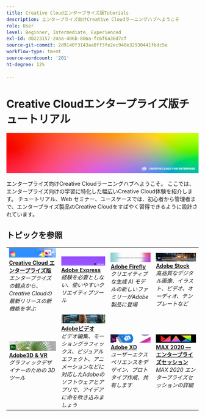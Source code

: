 ```yaml
---
title: Creative Cloudエンタープライズ版Tutorials
description: エンタープライズ向けCreative Cloudラーニングハブへようこそ
role: User
level: Beginner, Intermediate, Experienced
exl-id: d0223157-24aa-486b-806a-fc6f6a36d7cf
source-git-commit: 2d9140f3143aa8ff3fe2ec940e32930441fbdc5e
workflow-type: tm+mt
source-wordcount: '201'
ht-degree: 12%

---
```


# Creative Cloudエンタープライズ版チュートリアル

![Creative CloudHero Image](assets/hero_cce.jpg)

エンタープライズ向けCreative Cloudラーニングハブへようこそ。 ここでは、エンタープライズ向けの学習に特化した幅広いCreative Cloud体験を紹介します。 チュートリアル、Web セミナー、ユースケースでは、初心者から管理者まで、エンタープライズ製品のCreative Cloudをすばやく習得できるように設計されています。

## トピックを参照

<table style="table-layout:fixed">
<tr>
  <td>
    <a href="cce/overview-cce.md">
      <img alt="Creative Cloud エンタープライズ版" src="assets/CCEbanner.png" />
    </a>
    <div>
   <a href="cce/overview-cce.md"><strong>Creative Cloud エンタープライズ版</strong></a>
    </div>
    <em>エンタープライズの観点から、Creative Cloudの最新リリースの新機能を学ぶ</em>
    <br>
  </td>
  <td>
    <a href="express/overview-express.md">
      <img alt="Adobe Express" src="assets/Express.png" />
    </a>
    <div>
   <a href="express/overview-express.md"><strong>Adobe Express</strong></a>
    </div>
    <em>経験を必要としない、使いやすいクリエイティブツール</em>
    <br>
  </td>
  <td>
    <a href="firefly/overview-firefly.md">
      <img alt="Adobe Firefly" src="assets/firefly.png" />
    </a>
    <div>
   <a href="firefly/overview-firefly.md"><strong>Adobe Firefly</strong></a>
    </div>
    <em>クリエイティブな生成 AI モデルの新しいファミリーがAdobe製品に登場</em>
    <br>
  </td>
  <td>
    <a href="stock/overview-stock.md">
      <img alt="Adobe Stock" src="assets/Stock.jpg" />
    </a>
    <div>
   <a href="stock/overview-stock.md"><strong>Adobe Stock</strong></a>
    </div>
    <em>高品質なデジタル画像、イラスト、ビデオ、オーディオ、テンプレートなど</em>
    <br>
  </td>
</tr>
  <td>
   <a href="3di/overview-3di.md">
      <img alt="Adobe3D &amp; VR" src="assets/Dimenio.jpg" />
    </a>
    <div>
   <a href="3di/overview-3di.md"><strong>Adobe3D &amp; VR</strong></a>
    </div>
    <em>グラフィックデザイナーのための 3D ツール</em>
    <br>
  </td>
  <td>
  <a href="dva/overview-dva.md">
      <img alt="Adobeビデオ" src="assets/CCEbanner-DVA.png" />
    </a>
    <div>
   <a href="dva/overview-dva.md"><strong>Adobeビデオ</strong></a>
    </div>
    <em>ビデオ編集、モーショングラフィックス、ビジュアルエフェクト、アニメーションなどに対応したAdobeのソフトウェアとアプリで、アイデアに命を吹き込みましょう</em>
    <br>
  </td>
  <td>
    <a href="xd/overview-xd.md">
      <img alt="Adobe XD" src="assets/XD.jpg" />
    </a>
    <div>
   <a href="xd/overview-xd.md"><strong>Adobe XD</strong></a>
    </div>
    <em>ユーザーエクスペリエンスをデザイン、プロトタイプ作成、共有します</em>
    <br>
  </td>
  <td>
    <a href="max/overview-max.md">
      <img alt="MAX 2020 — エンタープライズセッション" src="assets/MAX.jpg" />
    </a>
    <div>
   <a href="max/overview-max.md"><strong>MAX 2020 — エンタープライズセッション</strong></a>
    </div>
    <em>MAX 2020 エンタープライズセッションの詳細</em>
    <br>
  </td>
</tr>
</table>
